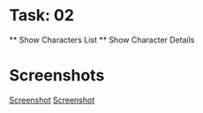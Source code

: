 # Task: 02
** Show Characters List
** Show Character Details


# Screenshots

[Screenshot](https://github.com/pushpal018/CharacterApp/blob/master/screenshot/screenshot_1.png)
[Screenshot](https://github.com/pushpal018/CharacterApp/blob/master/screenshot/screenshot_1.png)
